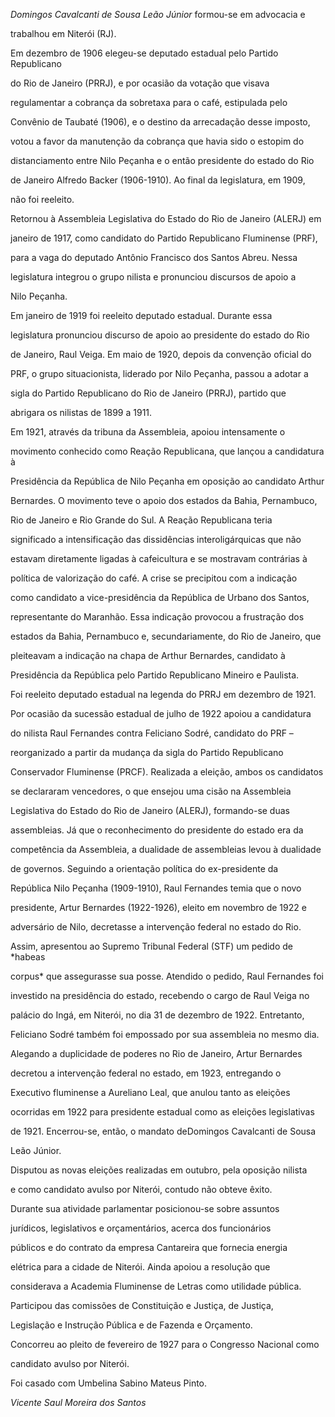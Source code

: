 

*Domingos Cavalcanti de Sousa Leão Júnior* formou-se em advocacia e

trabalhou em Niterói (RJ).



Em dezembro de 1906 elegeu-se deputado estadual pelo Partido Republicano

do Rio de Janeiro (PRRJ), e por ocasião da votação que visava

regulamentar a cobrança da sobretaxa para o café, estipulada pelo

Convênio de Taubaté (1906), e o destino da arrecadação desse imposto,

votou a favor da manutenção da cobrança que havia sido o estopim do

distanciamento entre Nilo Peçanha e o então presidente do estado do Rio

de Janeiro Alfredo Backer (1906-1910). Ao final da legislatura, em 1909,

não foi reeleito.



Retornou à Assembleia Legislativa do Estado do Rio de Janeiro (ALERJ) em

janeiro de 1917, como candidato do Partido Republicano Fluminense (PRF),

para a vaga do deputado Antônio Francisco dos Santos Abreu. Nessa

legislatura integrou o grupo nilista e pronunciou discursos de apoio a

Nilo Peçanha.



Em janeiro de 1919 foi reeleito deputado estadual. Durante essa

legislatura pronunciou discurso de apoio ao presidente do estado do Rio

de Janeiro, Raul Veiga. Em maio de 1920, depois da convenção oficial do

PRF, o grupo situacionista, liderado por Nilo Peçanha, passou a adotar a

sigla do Partido Republicano do Rio de Janeiro (PRRJ), partido que

abrigara os nilistas de 1899 a 1911.



Em 1921, através da tribuna da Assembleia, apoiou intensamente o

movimento conhecido como Reação Republicana, que lançou a candidatura à

Presidência da República de Nilo Peçanha em oposição ao candidato Arthur

Bernardes. O movimento teve o apoio dos estados da Bahia, Pernambuco,

Rio de Janeiro e Rio Grande do Sul. A Reação Republicana teria

significado a intensificação das dissidências interoligárquicas que não

estavam diretamente ligadas à cafeicultura e se mostravam contrárias à

política de valorização do café. A crise se precipitou com a indicação

como candidato a vice-presidência da República de Urbano dos Santos,

representante do Maranhão. Essa indicação provocou a frustração dos

estados da Bahia, Pernambuco e, secundariamente, do Rio de Janeiro, que

pleiteavam a indicação na chapa de Arthur Bernardes, candidato à

Presidência da República pelo Partido Republicano Mineiro e Paulista.



Foi reeleito deputado estadual na legenda do PRRJ em dezembro de 1921.

Por ocasião da sucessão estadual de julho de 1922 apoiou a candidatura

do nilista Raul Fernandes contra Feliciano Sodré, candidato do PRF –

reorganizado a partir da mudança da sigla do Partido Republicano

Conservador Fluminense (PRCF). Realizada a eleição, ambos os candidatos

se declararam vencedores, o que ensejou uma cisão na Assembleia

Legislativa do Estado do Rio de Janeiro (ALERJ), formando-se duas

assembleias. Já que o reconhecimento do presidente do estado era da

competência da Assembleia, a dualidade de assembleias levou à dualidade

de governos. Seguindo a orientação política do ex-presidente da

República Nilo Peçanha (1909-1910), Raul Fernandes temia que o novo

presidente, Artur Bernardes (1922-1926), eleito em novembro de 1922 e

adversário de Nilo, decretasse a intervenção federal no estado do Rio.

Assim, apresentou ao Supremo Tribunal Federal (STF) um pedido de *habeas

corpus* que assegurasse sua posse. Atendido o pedido, Raul Fernandes foi

investido na presidência do estado, recebendo o cargo de Raul Veiga no

palácio do Ingá, em Niterói, no dia 31 de dezembro de 1922. Entretanto,

Feliciano Sodré também foi empossado por sua assembleia no mesmo dia.

Alegando a duplicidade de poderes no Rio de Janeiro, Artur Bernardes

decretou a intervenção federal no estado, em 1923, entregando o

Executivo fluminense a Aureliano Leal, que anulou tanto as eleições

ocorridas em 1922 para presidente estadual como as eleições legislativas

de 1921. Encerrou-se, então, o mandato deDomingos Cavalcanti de Sousa

Leão Júnior.



Disputou as novas eleições realizadas em outubro, pela oposição nilista

e como candidato avulso por Niterói, contudo não obteve êxito.



Durante sua atividade parlamentar posicionou-se sobre assuntos

jurídicos, legislativos e orçamentários, acerca dos funcionários

públicos e do contrato da empresa Cantareira que fornecia energia

elétrica para a cidade de Niterói. Ainda apoiou a resolução que

considerava a Academia Fluminense de Letras como utilidade pública.



Participou das comissões de Constituição e Justiça, de Justiça,

Legislação e Instrução Pública e de Fazenda e Orçamento.



Concorreu ao pleito de fevereiro de 1927 para o Congresso Nacional como

candidato avulso por Niterói.



Foi casado com Umbelina Sabino Mateus Pinto.



*Vicente Saul Moreira dos Santos*



